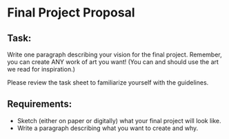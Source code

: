 # Final Project Proposal

## Task:
Write one paragraph describing your vision for the final project. Remember, you can
create ANY work of art you want! (You can and should use the art we read for inspiration.)

Please review the task sheet to familiarize yourself with the guidelines.

## Requirements:
+ Sketch (either on paper or digitally) what your final project will look like.
+ Write a paragraph describing what you want to create and why. 

